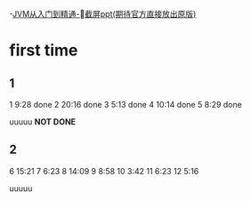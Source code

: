 
-[JVM从入门到精通-截屏ppt(期待官方直接放出原版)](https://www.yuque.com/mo_ming/gl7b70/wmih89)

# first time

## 1
1 9:28 done
2 20:16 done
3 5:13 done
4 10:14 done
5 8:29 done

uuuuu __NOT DONE__

## 2
6 15:21
7 6:23
8 14:09
9 8:58
10 3:42
11 6:23
12 5:16

uuuuu 

